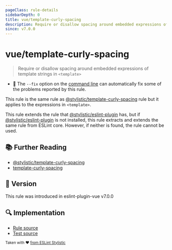 ```yaml
---
pageClass: rule-details
sidebarDepth: 0
title: vue/template-curly-spacing
description: Require or disallow spacing around embedded expressions of template strings in `<template>`
since: v7.0.0
---
```


# vue/template-curly-spacing

> Require or disallow spacing around embedded expressions of template strings in `<template>`

- :wrench: The `--fix` option on the [command line](https://eslint.org/docs/user-guide/command-line-interface#fix-problems) can automatically fix some of the problems reported by this rule.

This rule is the same rule as [@stylistic/template-curly-spacing] rule but it applies to the expressions in `<template>`.

This rule extends the rule that [@stylistic/eslint-plugin] has, but if [@stylistic/eslint-plugin] is not installed, this rule extracts and extends the same rule from ESLint core.
However, if neither is found, the rule cannot be used.

[@stylistic/eslint-plugin]: https://eslint.style/packages/default

## :books: Further Reading

- [@stylistic/template-curly-spacing]
- [template-curly-spacing]

[@stylistic/template-curly-spacing]: https://eslint.style/rules/default/template-curly-spacing
[template-curly-spacing]: https://eslint.org/docs/rules/template-curly-spacing

## :rocket: Version

This rule was introduced in eslint-plugin-vue v7.0.0

## :mag: Implementation

- [Rule source](https://github.com/vuejs/eslint-plugin-vue/blob/master/lib/rules/template-curly-spacing.js)
- [Test source](https://github.com/vuejs/eslint-plugin-vue/blob/master/tests/lib/rules/template-curly-spacing.js)

<sup>Taken with ❤️ [from ESLint Stylistic](https://eslint.style/rules/js/template-curly-spacing)</sup>
